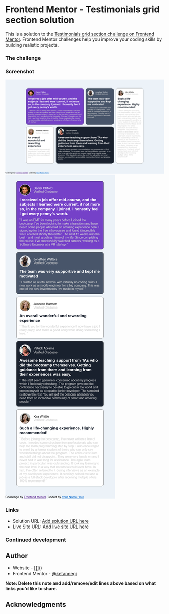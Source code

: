 # Frontend Mentor - Testimonials grid section solution

This is a solution to the [Testimonials grid section challenge on Frontend Mentor](https://www.frontendmentor.io/challenges/testimonials-grid-section-Nnw6J7Un7). Frontend Mentor challenges help you improve your coding skills by building realistic projects.

### The challenge

### Screenshot

![](./images/desktop-ss.png)
![](./images/mobile-ss.png)

### Links

- Solution URL: [Add solution URL here](https://your-solution-url.com)
- Live Site URL: [Add live site URL here](https://your-live-site-url.com)

### Continued development

## Author

- Website - []]()
- Frontend Mentor - [@ketannegi](https://www.frontendmentor.io/profile/ketannegi)

**Note: Delete this note and add/remove/edit lines above based on what links you'd like to share.**

## Acknowledgments
